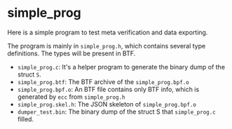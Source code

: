 # simple_prog

Here is a simple program to test meta verification and data exporting.

The program is mainly in `simple_prog.h`, which contains several type definitions. The types will be present in BTF.

- `simple_prog.c`: It's a helper program to generate the binary dump of the struct `S`. 
- `simple_prog.btf`: The BTF archive of the `simple_prog.bpf.o`
- `simple_prog.bpf.o`: An BTF file contains only BTF info, which is generated by `ecc` from `simple_prog.h`
- `simple_prog.skel.h`: The JSON skeleton of `simple_prog.bpf.o`
- `dumper_test.bin`: The binary dump of the struct S that `simple_prog.c` filled.
